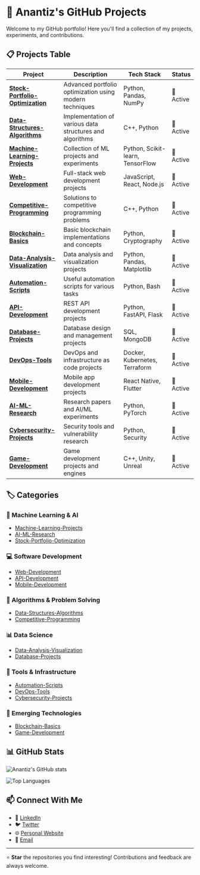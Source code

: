 # 🚀 Anantiz's GitHub Projects

Welcome to my GitHub portfolio! Here you'll find a collection of my projects, experiments, and contributions.

## 📋 Projects Table

| Project | Description | Tech Stack | Status |
|---------|-------------|------------|---------|
| **[Stock-Portfolio-Optimization](https://github.com/Anantiz/Stock-Portfolio-Optimization)** | Advanced portfolio optimization using modern techniques | Python, Pandas, NumPy | 🔄 Active |
| **[Data-Structures-Algorithms](https://github.com/Anantiz/Data-Structures-Algorithms)** | Implementation of various data structures and algorithms | C++, Python | 🔄 Active |
| **[Machine-Learning-Projects](https://github.com/Anantiz/Machine-Learning-Projects)** | Collection of ML projects and experiments | Python, Scikit-learn, TensorFlow | 🔄 Active |
| **[Web-Development](https://github.com/Anantiz/Web-Development)** | Full-stack web development projects | JavaScript, React, Node.js | 🔄 Active |
| **[Competitive-Programming](https://github.com/Anantiz/Competitive-Programming)** | Solutions to competitive programming problems | C++, Python | 🔄 Active |
| **[Blockchain-Basics](https://github.com/Anantiz/Blockchain-Basics)** | Basic blockchain implementations and concepts | Python, Cryptography | 🔄 Active |
| **[Data-Analysis-Visualization](https://github.com/Anantiz/Data-Analysis-Visualization)** | Data analysis and visualization projects | Python, Pandas, Matplotlib | 🔄 Active |
| **[Automation-Scripts](https://github.com/Anantiz/Automation-Scripts)** | Useful automation scripts for various tasks | Python, Bash | 🔄 Active |
| **[API-Development](https://github.com/Anantiz/API-Development)** | REST API development projects | Python, FastAPI, Flask | 🔄 Active |
| **[Database-Projects](https://github.com/Anantiz/Database-Projects)** | Database design and management projects | SQL, MongoDB | 🔄 Active |
| **[DevOps-Tools](https://github.com/Anantiz/DevOps-Tools)** | DevOps and infrastructure as code projects | Docker, Kubernetes, Terraform | 🔄 Active |
| **[Mobile-Development](https://github.com/Anantiz/Mobile-Development)** | Mobile app development projects | React Native, Flutter | 🔄 Active |
| **[AI-ML-Research](https://github.com/Anantiz/AI-ML-Research)** | Research papers and AI/ML experiments | Python, PyTorch | 🔄 Active |
| **[Cybersecurity-Projects](https://github.com/Anantiz/Cybersecurity-Projects)** | Security tools and vulnerability research | Python, Security | 🔄 Active |
| **[Game-Development](https://github.com/Anantiz/Game-Development)** | Game development projects and engines | C++, Unity, Unreal | 🔄 Active |

## 🏷️ Categories

### 🤖 Machine Learning & AI
- [Machine-Learning-Projects](https://github.com/Anantiz/Machine-Learning-Projects)
- [AI-ML-Research](https://github.com/Anantiz/AI-ML-Research)
- [Stock-Portfolio-Optimization](https://github.com/Anantiz/Stock-Portfolio-Optimization)

### 💻 Software Development
- [Web-Development](https://github.com/Anantiz/Web-Development)
- [API-Development](https://github.com/Anantiz/API-Development)
- [Mobile-Development](https://github.com/Anantiz/Mobile-Development)

### 🎯 Algorithms & Problem Solving
- [Data-Structures-Algorithms](https://github.com/Anantiz/Data-Structures-Algorithms)
- [Competitive-Programming](https://github.com/Anantiz/Competitive-Programming)

### 📊 Data Science
- [Data-Analysis-Visualization](https://github.com/Anantiz/Data-Analysis-Visualization)
- [Database-Projects](https://github.com/Anantiz/Database-Projects)

### 🔧 Tools & Infrastructure
- [Automation-Scripts](https://github.com/Anantiz/Automation-Scripts)
- [DevOps-Tools](https://github.com/Anantiz/DevOps-Tools)
- [Cybersecurity-Projects](https://github.com/Anantiz/Cybersecurity-Projects)

### 🌟 Emerging Technologies
- [Blockchain-Basics](https://github.com/Anantiz/Blockchain-Basics)
- [Game-Development](https://github.com/Anantiz/Game-Development)

## 📊 GitHub Stats

![Anantiz's GitHub stats](https://github-readme-stats.vercel.app/api?username=Anantiz&show_icons=true&theme=radical)

![Top Languages](https://github-readme-stats.vercel.app/api/top-langs/?username=Anantiz&layout=compact&theme=radical)

## 📫 Connect With Me

- 💼 [LinkedIn](https://linkedin.com/in/your-profile)
- 🐦 [Twitter](https://twitter.com/your-handle)
- 🌐 [Personal Website](https://your-website.com)
- 📧 [Email](mailto:your-email@example.com)

---

⭐ **Star** the repositories you find interesting! Contributions and feedback are always welcome.
